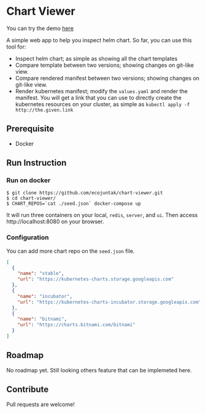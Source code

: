 # Chart Viewer

You can try the demo [here](https://chart-viewer-84975.web.app)

A simple web app to help you inspect helm chart. So far, you can use this tool for:

- Inspect helm chart; as simple as showing all the chart templates
- Compare template between two versions; showing changes on git-like view.
- Compare rendered manifest between two versions; showing changes on git-like view.
- Render kubernetes manifest; modify the `values.yaml` and render the manifest. You will get a link that you can use to directly create the kubernetes resources on your cluster, as simple as `kubectl apply -f http://the.given.link`

## Prerequisite

- Docker

## Run Instruction

### Run on docker

```shell script
$ git clone https://github.com/ecojuntak/chart-viewer.git
$ cd chart-viewer/
$ CHART_REPOS=`cat ./seed.json` docker-compose up
```

It will run three containers on your local, `redis`, `server`, and `ui`.
Then access http://localhost:8080 on your browser.

### Configuration

You can add more chart repo on the `seed.json` file.

```json
[
  {
    "name": "stable",
    "url": "https://kubernetes-charts.storage.googleapis.com"
  },
  {
    "name": "incubator",
    "url": "https://kubernetes-charts-incubator.storage.googleapis.com"
  },
  {
    "name": "bitnami",
    "url": "https://charts.bitnami.com/bitnami"
  }
]
```

## Roadmap

No roadmap yet. Still looking others feature that can be implemeted here.

## Contribute

Pull requests are welcome!
